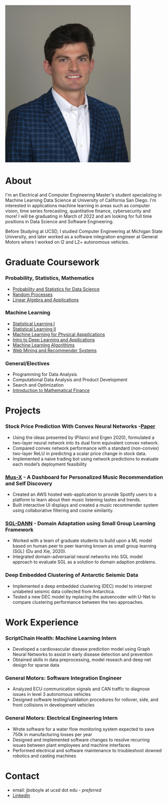 
<img src="./headshot_.jpg" alt="drawing" width="400"/>

# About

I'm an Electrical and Computer Engineering Master's student specializing in Machine Learning Data Science at University of California San Diego. I'm interested in applications machine learning in areas such as computer vision, time series forecasting, quantitative finance, cybersecurity and more! I will be graduating in March of 2022 and am looking for full time positions in Data Science and Software Engineering.  

Before Studying at UCSD, I studied Computer Engineering at Michigan State University, and later worked as a software integration engineer at General Motors where I worked on l2 and L2+ autonomous vehicles.

# Graduate Coursework

### Probability, Statistics, Mathematics
- [Probability and Statistics for Data Science](https://catalog.ucsd.edu/courses/ECE.html#ece225a)
- [Random Processes](https://catalog.ucsd.edu/courses/ECE.html#ece250)
- [Linear Algebra and Applications](https://catalog.ucsd.edu/courses/ECE.html#ece269)

### Machine Learning
- [Statistical Learning I](http://www.svcl.ucsd.edu/courses/ece271A/ece271A.htm)
- [Statistical Learning II](http://www.svcl.ucsd.edu/courses/ece271B-F09/)
- [Machine Learning for Physical Appplications](https://catalog.ucsd.edu/courses/ECE.html#ece228)
- [Intro to Deep Learning and Applications](https://xiaolonw.github.io/ece176/schedule.html)
- [Machine Learning Algorithims](https://cse.ucsd.edu/graduate/courses/course-descriptions/cse250b-principles-artificial-intelligence-learning-algorithms)
- [Web Mining and Recommender Systems](https://cseweb.ucsd.edu/classes/fa21/cse258-b/)

### General/Electives 
- Programming for Data Analysis 
- Computational Data Analysis and Product Development 
- Search and Optimization
- [Introduction to Mathematical Finance]()

# Projects 

### Stock Price Prediction With Convex Neural Networks -[Paper](https://github.com/jboboyle/jboboyle.github.io/tree/gh-pages/docs/ECE_271B__Final_Report.pdf)
- Using the ideas presented by (Pilanci and Ergen 2020), formulated a two-layer neural network into its dual form equivalent convex network.
- Compared convex network performance with a standard (non-convex) two-layer ReLU in predicting a scalar price change in stock data.
- Implemented a naive trading bot using network predictions to evaluate each model’s deployment feasibility

### [Mus-X](https://github.com/jboboyle/ECE229) - A Dashboard for Personalized Music Recommendation and Self Discovery
- Created an AWS hosted web-application to provide Spotify users to a platform to learn about their music listening tastes and trends.
- Built interactive UI displays and created a music recommender system using collaborative filtering and cosine similarity. 

### [SGL-DANN](https://github.com/jboboyle/jboboyle.github.io/tree/gh-pages/docs/SGL-DANN.pdf) - Domain Adaptation using Small Group Learning Framework
- Worked with a team of graduate students to build upon a ML model based on human peer to peer learning known as small group learning (SGL) (Du and Xie, 2020). 
- Integrated domain-adversarial neural networks into SGL model approach to evaluate SGL as a solution to domain adaption problems.  

### Deep Embedded Clustering of Antarctic Seismic Data
- Implemented a deep embedded clustering (DEC) model to interpret unlabeled seismic data collected from Antarctica.
- Tested a new DEC model by replacing the autoencoder with U-Net to compare clustering performance between the two approaches.

# Work Experience

### ScriptChain Health: Machine Learning Intern
- Developed a cardiovascular disease prediction model using Graph Neural Networks to assist in early disease 
detection and prevention
- Obtained skills in data preprocessing, model reseach and deep net design for sparse data 
### General Motors: Software Integration Engineer
- Analyzed ECU communication signals and CAN traffic to diagnose issues in level 3 autonomous vehicles
- Designed software testing/validation procedures for rollover, side, and front collisions in development vehicles
### General Motors: Electrical Engineering Intern
- Wrote software for a water flow monitoring system expected to save 750k in manufacturing losses per year
- Designed and implemented software changes to resolve recurring issues between plant employees and machine interfaces
- Performed electrical and software maintenance to troubleshoot downed robotics and casting machines 


# Contact 
- email: jboboyle at ucsd dot edu - *preferred*
- [Linkedin](https://www.linkedin.com/in/jack-o-boyle-209b28170/) 

